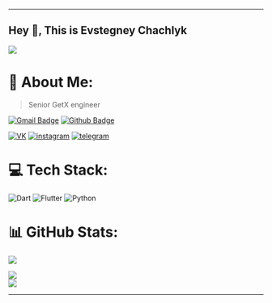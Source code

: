 ----

## Hey 👋, This is Evstegney Chachlyk
[![](https://visitcount.itsvg.in/api?id=waitrum&icon=5&color=12)](https://visitcount.itsvg.in)

# 💫 About Me:
> Senior GetX engineer

[![Gmail Badge](https://img.shields.io/badge/-evstegneych@mail.ru-c14438?style=for-the-badge&logo=Gmail&logoColor=white&link=mailto:evstegneych@mail.ru)](mailto:evstegneych@mail.ru) [![Github Badge](https://img.shields.io/badge/-Waitrum-grey?style=for-the-badge&logo=github&logoColor=white&link=https://github.com/Waitrum/)](https://www.github.com/Waitrum/) 

[![VK](https://img.shields.io/badge/VK---?logo=vk&style=for-the-badge&color=7fa7d4)](https://vk.com/e.chachlyk)
[![instagram](https://img.shields.io/badge/instagram---?logo=instagram&style=for-the-badge&color=ffc0cb)](https://www.instagram.com/evstegneych/)
[![telegram](https://img.shields.io/badge/telegram---?logo=telegram&style=for-the-badge&color=ccccff)](https://t.me/evstegneych)

# 💻 Tech Stack:
![Dart](https://img.shields.io/badge/dart-%230175C2.svg?style=for-the-badge&logo=dart&logoColor=white)
![Flutter](https://img.shields.io/badge/Flutter-%2302569B.svg?style=for-the-badge&logo=Flutter&logoColor=white)
![Python](https://img.shields.io/badge/python-3670A0?style=for-the-badge&logo=python&logoColor=ffdd54)

# 📊 GitHub Stats:
![](https://github-readme-streak-stats.herokuapp.com/?user=waitrum&theme=omni&hide_border=false&border_radius=20)<br/>

![](https://github-readme-stats.vercel.app/api?username=waitrum&theme=omni&hide_border=false&include_all_commits=false&count_private=true&border_radius=20)<br/>
![](https://github-readme-stats.vercel.app/api/top-langs/?username=waitrum&theme=omni&hide_border=false&include_all_commits=false&count_private=true&layout=compact&border_radius=20)

----
